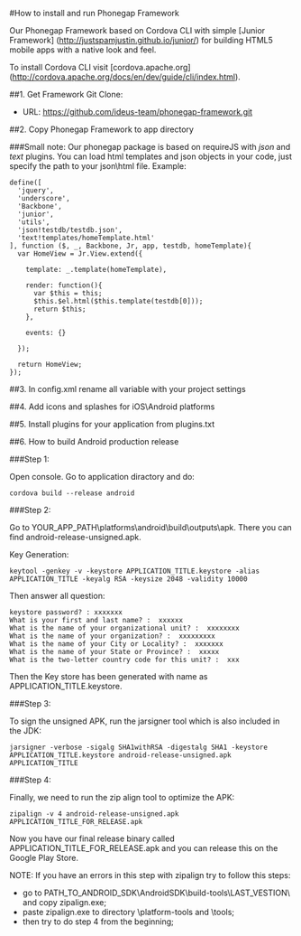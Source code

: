 #How to install and run Phonegap Framework

Our Phonegap Framework based on Cordova CLI with simple [Junior Framework] (http://justspamjustin.github.io/junior/) for building HTML5 mobile apps with a native look and feel.

To install Cordova CLI visit [cordova.apache.org] (http://cordova.apache.org/docs/en/dev/guide/cli/index.html).

##1. Get Framework
Git Clone:
- URL: https://github.com/ideus-team/phonegap-framework.git

##2. Copy Phonegap Framework to app directory

###Small note:
Our phonegap package is based on requireJS with *json* and *text* plugins. You can load html templates and json objects in your code, just specify the path to your json\html file.
Example:
```
define([
  'jquery',
  'underscore',
  'Backbone',
  'junior',
  'utils',
  'json!testdb/testdb.json',
  'text!templates/homeTemplate.html'
], function ($, _, Backbone, Jr, app, testdb, homeTemplate){
  var HomeView = Jr.View.extend({

    template: _.template(homeTemplate),
    
    render: function(){
      var $this = this;
      $this.$el.html($this.template(testdb[0]));
      return $this;
    },

    events: {}
    
  });
  
  return HomeView;
});
```

##3. In config.xml rename all variable with your project settings

##4. Add icons and splashes for iOS\Android platforms

##5. Install plugins for your application from plugins.txt

##6. How to build Android production release

###Step 1:

  Open console. Go to application diractory and do:
  ```
  cordova build --release android
  ```
###Step 2:

  Go to YOUR_APP_PATH\platforms\android\build\outputs\apk\. There you can find android-release-unsigned.apk.
  
  Key Generation:
  
  ```
  keytool -genkey -v -keystore APPLICATION_TITLE.keystore -alias APPLICATION_TITLE -keyalg RSA -keysize 2048 -validity 10000
  ```
  
  Then answer all question:
  ```
  keystore password? : xxxxxxx
  What is your first and last name? :  xxxxxx
  What is the name of your organizational unit? :  xxxxxxxx
  What is the name of your organization? :  xxxxxxxxx
  What is the name of your City or Locality? :  xxxxxxx
  What is the name of your State or Province? :  xxxxx
  What is the two-letter country code for this unit? :  xxx
  ```
  
  Then the Key store has been generated with name as APPLICATION_TITLE.keystore.
  
###Step 3:

  To sign the unsigned APK, run the jarsigner tool which is also included in the JDK:
  
  ```
  jarsigner -verbose -sigalg SHA1withRSA -digestalg SHA1 -keystore APPLICATION_TITLE.keystore android-release-unsigned.apk APPLICATION_TITLE
  ```
  
###Step 4:

  Finally, we need to run the zip align tool to optimize the APK:
  
  ```
  zipalign -v 4 android-release-unsigned.apk APPLICATION_TITLE_FOR_RELEASE.apk
  ```
  
  Now you have our final release binary called APPLICATION_TITLE_FOR_RELEASE.apk and you can release this on the Google Play Store.
  
  NOTE: If you have an errors in this step with zipalign try to follow this steps:
   - go to PATH_TO_ANDROID_SDK\AndroidSDK\build-tools\LAST_VESTION\ and copy zipalign.exe;
   - paste zipalign.exe to directory \platform-tools and \tools;
   - then try to do step 4 from the beginning;